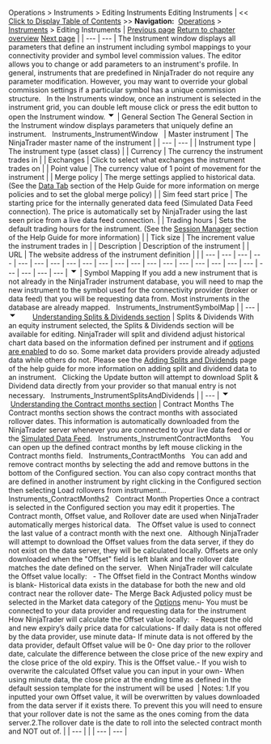 ﻿
Operations > Instruments > Editing Instruments
Editing Instruments
| << [Click to Display Table of Contents](editing_instruments.md) >> **Navigation:**     [Operations](operations.md) > [Instruments](instruments.md) > Editing Instruments | [Previous page](manage_database.md) [Return to chapter overview](instruments.md) [Next page](rolling_over_a_futures_contrac.md) |
| --- | --- |
The Instrument window displays all parameters that define an instrument including symbol mappings to your connectivity provider and symbol level commission values. The editor allows you to change or add parameters to an instrument's profile. In general, instruments that are predefined in NinjaTrader do not require any parameter modification. However, you may want to override your global commission settings if a particular symbol has a unique commission structure.
 
In the Instruments window, once an instrument is selected in the instrument grid, you can double left mouse click or press the edit button to open the Instrument window.
![tog_minus](tog_minus.gif)
| General Section The General Section in the Instrument window displays parameters that uniquely define an instrument.   Instruments_InstrumentWindow     | Master instrument | The NinjaTrader master name of the instrument | | --- | --- | | Instrument type | The instrument type (asset class) | | Currency | The currency the instrument trades in | | Exchanges | Click to select what exchanges the instrument trades on | | Point value | The currency value of 1 point of movement for the instrument | | Merge policy | The merge settings applied to historical data. (See the [Data Tab](options_marketdata.md) section of the Help Guide for more information on merge policies and to set the global merge policy) | | Sim feed start price | The starting price for the internally generated data feed (Simulated Data Feed connection). The price is automatically set by NinjaTrader using the last seen price from a live data feed connection. | | Trading hours | Sets the default trading hours for the instrument. (See the [Session Manager](trading_hours.md) section of the Help Guide for more information) | | Tick size | The increment value the instrument trades in | | Description | Description of the instrument | | URL | The website address of the instrument definition | |
| --- | --- | --- | --- | --- | --- | --- | --- | --- | --- | --- | --- | --- | --- | --- | --- | --- | --- | --- | --- | --- | --- | --- |
![tog_minus](tog_minus.gif)
| Symbol Mapping If you add a new instrument that is not already in the NinjaTrader instrument database, you will need to map the new instrument to the symbol used for the connectivity provider (broker or data feed) that you will be requesting data from. Most instruments in the database are already mapped.   Instruments_InstrumentSymbolMap |
| --- |
![tog_minus](tog_minus.gif)        [Understanding Splits & Dividends section](javascript:HMToggle('toggle','UnderstandingSplitsDividendsSection','UnderstandingSplitsDividendsSection_ICON'))
| Splits & Dividends With an equity instrument selected, the Splits & Dividends section will be available for editing. NinjaTrader will split and dividend adjust historical chart data based on the information defined per instrument and if [options are enabled](options_marketdata.md) to do so. Some market data providers provide already adjusted data while others do not. Please see the [Adding Splits and Dividends](adding_splits_and_dividends.md) page of the help guide for more information on adding split and dividend data to an instrument.   Clicking the Update button will attempt to download Split & Dividend data directly from your provider so that manual entry is not necessary.   Instruments_InstrumentSplitsAndDividends |
| --- |
![tog_minus](tog_minus.gif)        [Understanding the Contract months section](javascript:HMToggle('toggle','UnderstandingTheContractMonthsSection','UnderstandingTheContractMonthsSection_ICON'))
| Contract Months The Contract months section shows the contract months with associated rollover dates. This information is automatically downloaded from the NinjaTrader server whenever you are connected to your live data feed or the [Simulated Data Feed](simulated_data_feed_connection.md).    Instruments_InstrumentContractMonths     You can open up the defined contract months by left mouse clicking in the Contract months field.    Instruments_ContractMonths   You can add and remove contract months by selecting the add and remove buttons in the bottom of the Configured section. You can also copy contract months that are defined in another instrument by right clicking in the Configured section then selecting Load rollovers from instrument...   Instruments_ContractMonths2   Contract Month Properties Once a contract is selected in the Configured section you may edit it properties. The Contract month, Offset value, and Rollover date are used when NinjaTrader automatically merges historical data.   The Offset value is used to connect the last value of a contract month with the next one.    Although NinjaTrader will attempt to download the Offset values from the data server, if they do not exist on the data server, they will be calculated locally. Offsets are only downloaded when the "Offset" field is left blank and the rollover date matches the date defined on the server.   When NinjaTrader will calculate the Offset value locally:   - The Offset field in the Contract Months window is blank- Historical data exists in the database for both the new and old contract near the rollover date- The Merge Back Adjusted policy must be selected in the Market data category of the [Options](options.md) menu- You must be connected to your data provider and requesting data for the instrument  How NinjaTrader will calculate the Offset value locally:   - Request the old and new expiry’s daily price data for calculations- If daily data is not offered by the data provider, use minute data- If minute data is not offered by the data provider, default Offset value will be 0- One day prior to the rollover date, calculate the difference between the close price of the new expiry and the close price of the old expiry. This is the Offset value.- If you wish to overwrite the calculated Offset value you can input in your own- When using minute data, the close price at the ending time as defined in the default session template for the instrument will be used    | Notes:  1.If you inputted your own Offset value, it will be overwritten by values downloaded from the data server if it exists there. To prevent this you will need to ensure that your rollover date is not the same as the ones coming from the data server.2.The rollover date is the date to roll into the selected contract month and NOT out of. | | --- | |
| --- | --- |
